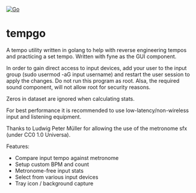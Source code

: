 [![Go](https://github.com/ThatOneRuffian/tempgo/actions/workflows/go.yml/badge.svg)](https://github.com/ThatOneRuffian/tempgo/actions/workflows/go.yml)
# tempgo
A tempo utility written in golang to help with reverse engineering tempos and practicing a set tempo. Written with fyne as the GUI component.

In order to gain direct access to input devices, add your user to the input group (sudo usermod -aG input username) and restart the user session to apply the changes. Do not run this program as root. Alsa, the required sound component, will not allow root for security reasons.

Zeros in dataset are ignored when calculating stats.

For best performance it is recommended to use low-latency/non-wireless input and listening equipment.

Thanks to Ludwig Peter Müller for allowing the use of the metronome sfx (under CC0 1.0 Universa).

Features:
- Compare input tempo against metronome
- Setup custom BPM and count
- Metronome-free input stats
- Select from various input devices
- Tray icon / background capture
